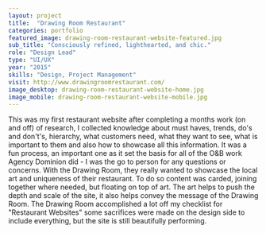 ```yaml
---
layout: project
title:  "Drawing Room Restaurant"
categories: portfolio
featured_image: drawing-room-restaurant-website-featured.jpg
sub_title: "Consciously refined, lighthearted, and chic."
role: "Design Lead"
type: "UI/UX"
year: "2015"
skills: "Design, Project Management"
visit: http://www.drawingroomrestaurant.com/
image_desktop: drawing-room-restaurant-website-home.jpg
image_mobile: drawing-room-restaurant-website-mobile.jpg
---
```


This was my first restaurant website after completing a months work (on and off)
of research, I collected knowledge about must haves, trends, do's and don't's,
hierarchy, what customers need, what they want to see, what is important to them
and also how to showcase all this information. It was a fun process, an important
one as it set the basis for all of the O&B work Agency Dominion did - I was the
go to person for any questions or concerns. With the Drawing Room, they really
wanted to showcase the local art and uniqueness of their restaurant. To do so
content was carded, joining together where needed, but floating on top of art.
The art helps to push the depth and scale of the site, it also helps convey the
message of the Drawing Room. The Drawing Room accomplished a lot off my checklist
for "Restaurant Websites" some sacrifices were made on the design side to include
everything, but the site is still beautifully performing.
